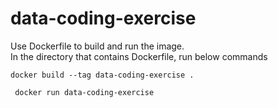 # data-coding-exercise
Use Dockerfile to build and run the image.\
In the directory that contains Dockerfile, run below commands

`docker build --tag data-coding-exercise .`

` docker run data-coding-exercise`

